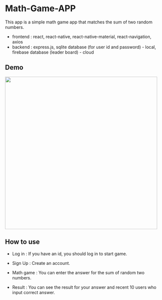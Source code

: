 # Math-Game-APP
This app is a simple math game app that matches the sum of two random numbers.

- frontend : react, react-native, react-native-material, react-navigation, axios
- backend : express.js, sqlite database (for user id and password) - local, firebase database (leader board) - cloud

## Demo

<img src="https://user-images.githubusercontent.com/75094086/229655667-4733e29f-be7c-40d3-8653-c5cde7e9c5b0.gif" height="500"/>

## How to use 

- Log in : If you have an id, you should log in to start game.

- Sign Up : Create an account. 

- Math game : You can enter the answer for the sum of random two numbers. 

- Result : You can see the result for your answer and recent 10 users who input correct answer. 

